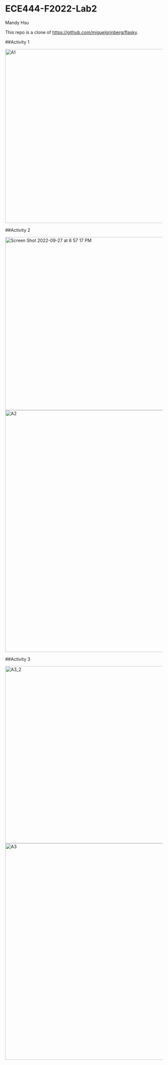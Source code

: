 # ECE444-F2022-Lab2
Mandy Hsu

This repo is a clone of https://github.com/miguelgrinberg/flasky.

##Activity 1

<img width="556" alt="A1" src="https://user-images.githubusercontent.com/103273559/192651896-5cf3bc07-8f12-41f6-ab3c-f3c97c3db7f8.png">

##Activity 2

<img width="553" alt="Screen Shot 2022-09-27 at 6 57 17 PM" src="https://user-images.githubusercontent.com/103273559/192652029-d992748f-fcd1-485c-b7fe-0c292ec545cf.png">


<img width="773" alt="A2" src="https://user-images.githubusercontent.com/103273559/192651910-176ac33a-2715-4be1-98af-2aede99ce0b1.png">

##Activity 3

<img width="566" alt="A3_2" src="https://user-images.githubusercontent.com/103273559/192669851-10d6b92c-5292-4341-ae3e-24bfc878fa60.png">

<img width="692" alt="A3" src="https://user-images.githubusercontent.com/103273559/192669836-bdc69d06-763b-4079-9d7f-f644e173d6fd.png">

